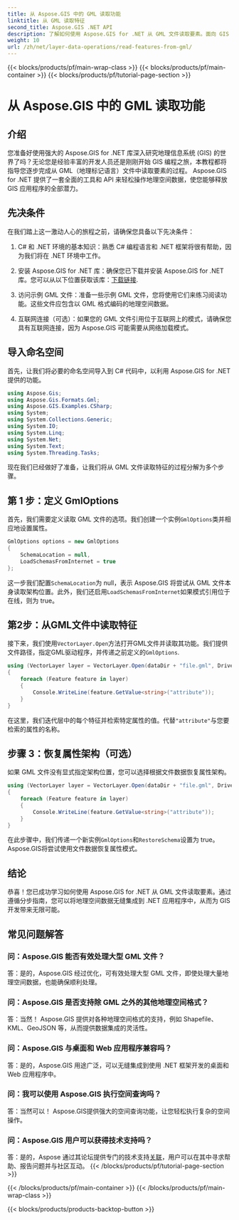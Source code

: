 ```yaml
---
title: 从 Aspose.GIS 中的 GML 读取功能
linktitle: 从 GML 读取特征
second_title: Aspose.GIS .NET API
description: 了解如何使用 Aspose.GIS for .NET 从 GML 文件读取要素。面向 GIS 开发人员的综合教程。
weight: 10
url: /zh/net/layer-data-operations/read-features-from-gml/
---
```


{{< blocks/products/pf/main-wrap-class >}}
{{< blocks/products/pf/main-container >}}
{{< blocks/products/pf/tutorial-page-section >}}

# 从 Aspose.GIS 中的 GML 读取功能

## 介绍

您准备好使用强大的 Aspose.GIS for .NET 库深入研究地理信息系统 (GIS) 的世界了吗？无论您是经验丰富的开发人员还是刚刚开始 GIS 编程之旅，本教程都将指导您逐步完成从 GML（地理标记语言）文件中读取要素的过程。 Aspose.GIS for .NET 提供了一套全面的工具和 API 来轻松操作地理空间数据，使您能够释放 GIS 应用程序的全部潜力。

## 先决条件

在我们踏上这一激动人心的旅程之前，请确保您具备以下先决条件：

1. C# 和 .NET 环境的基本知识：熟悉 C# 编程语言和 .NET 框架将很有帮助，因为我们将在 .NET 环境中工作。

2. 安装 Aspose.GIS for .NET 库：确保您已下载并安装 Aspose.GIS for .NET 库。您可以从以下位置获取该库：[下载链接](https://releases.aspose.com/gis/net/).

3. 访问示例 GML 文件：准备一些示例 GML 文件，您将使用它们来练习阅读功能。这些文件应包含以 GML 格式编码的地理空间数据。

4. 互联网连接（可选）：如果您的 GML 文件引用位于互联网上的模式，请确保您具有互联网连接，因为 Aspose.GIS 可能需要从网络加载模式。

## 导入命名空间

首先，让我们将必要的命名空间导入到 C# 代码中，以利用 Aspose.GIS for .NET 提供的功能。

```csharp
using Aspose.Gis;
using Aspose.Gis.Formats.Gml;
using Aspose.GIS.Examples.CSharp;
using System;
using System.Collections.Generic;
using System.IO;
using System.Linq;
using System.Net;
using System.Text;
using System.Threading.Tasks;
```

现在我们已经做好了准备，让我们将从 GML 文件读取特征的过程分解为多个步骤。

## 第 1 步：定义 GmlOptions

首先，我们需要定义读取 GML 文件的选项。我们创建一个实例`GmlOptions`类并相应地设置属性。

```csharp
GmlOptions options = new GmlOptions
{
    SchemaLocation = null,
    LoadSchemasFromInternet = true
};
```

这一步我们配置`SchemaLocation`为 null，表示 Aspose.GIS 将尝试从 GML 文件本身读取架构位置。此外，我们还启用`LoadSchemasFromInternet`如果模式引用位于在线，则为 true。

## 第2步：从GML文件中读取特征

接下来，我们使用`VectorLayer.Open`方法打开GML文件并读取其功能。我们提供文件路径，指定GML驱动程序，并传递之前定义的`GmlOptions`.

```csharp
using (VectorLayer layer = VectorLayer.Open(dataDir + "file.gml", Drivers.Gml, options))
{
    foreach (Feature feature in layer)
    {
        Console.WriteLine(feature.GetValue<string>("attribute"));
    }
}
```

在这里，我们迭代层中的每个特征并检索特定属性的值。代替`"attribute"`与您要检索的属性的名称。

## 步骤 3：恢复属性架构（可选）

如果 GML 文件没有显式指定架构位置，您可以选择根据文件数据恢复属性架构。

```csharp
using (VectorLayer layer = VectorLayer.Open(dataDir + "file.gml", Drivers.Gml, new GmlOptions(){RestoreSchema = true}))
{
    foreach (Feature feature in layer)
    {
        Console.WriteLine(feature.GetValue<string>("attribute"));
    }
}
```

在此步骤中，我们传递一个新实例`GmlOptions`和`RestoreSchema`设置为 true。 Aspose.GIS将尝试使用文件数据恢复属性模式。

## 结论

恭喜！您已成功学习如何使用 Aspose.GIS for .NET 从 GML 文件读取要素。通过遵循分步指南，您可以将地理空间数据无缝集成到 .NET 应用程序中，从而为 GIS 开发带来无限可能。

## 常见问题解答

### 问：Aspose.GIS 能否有效处理大型 GML 文件？

答：是的，Aspose.GIS 经过优化，可有效处理大型 GML 文件，即使处理大量地理空间数据，也能确保顺利处理。

### 问：Aspose.GIS 是否支持除 GML 之外的其他地理空间格式？

答：当然！ Aspose.GIS 提供对各种地理空间格式的支持，例如 Shapefile、KML、GeoJSON 等，从而提供数据集成的灵活性。

### 问：Aspose.GIS 与桌面和 Web 应用程序兼容吗？

答：是的，Aspose.GIS 用途广泛，可以无缝集成到使用 .NET 框架开发的桌面和 Web 应用程序中。

### 问：我可以使用 Aspose.GIS 执行空间查询吗？

答：当然可以！ Aspose.GIS提供强大的空间查询功能，让您轻松执行复杂的空间操作。

### 问：Aspose.GIS 用户可以获得技术支持吗？

答：是的，Aspose 通过其论坛提供专门的技术支持[关联]( https://forum.aspose.com/c/gis/33)，用户可以在其中寻求帮助、报告问题并与社区互动。
{{< /blocks/products/pf/tutorial-page-section >}}

{{< /blocks/products/pf/main-container >}}
{{< /blocks/products/pf/main-wrap-class >}}

{{< blocks/products/products-backtop-button >}}
